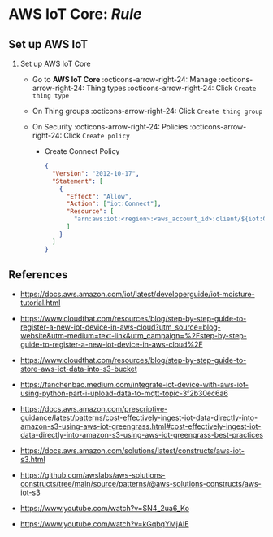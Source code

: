# AWS IoT Core: _Rule_

## Set up AWS IoT

1.  Set up AWS IoT Core

    - Go to **AWS IoT Core** :octicons-arrow-right-24: Manage :octicons-arrow-right-24: Thing types :octicons-arrow-right-24: Click `Create thing type`

    - On Thing groups :octicons-arrow-right-24: Click `Create thing group`

    - On Security :octicons-arrow-right-24: Policies :octicons-arrow-right-24: Click `Create policy`

      - Create Connect Policy

        ```json linenums="1"
        {
          "Version": "2012-10-17",
          "Statement": [
            {
              "Effect": "Allow",
              "Action": ["iot:Connect"],
              "Resource": [
                "arn:aws:iot:<region>:<aws_account_id>:client/${iot:Connection.Thing.ThingName}"
              ]
            }
          ]
        }
        ```

## References

- https://docs.aws.amazon.com/iot/latest/developerguide/iot-moisture-tutorial.html
- https://www.cloudthat.com/resources/blog/step-by-step-guide-to-register-a-new-iot-device-in-aws-cloud?utm_source=blog-website&utm-medium=text-link&utm_campaign=%2Fstep-by-step-guide-to-register-a-new-iot-device-in-aws-cloud%2F
- https://www.cloudthat.com/resources/blog/step-by-step-guide-to-store-aws-iot-data-into-s3-bucket
- https://fanchenbao.medium.com/integrate-iot-device-with-aws-iot-using-python-part-i-upload-data-to-mqtt-topic-3f2b30ec6a6
- https://docs.aws.amazon.com/prescriptive-guidance/latest/patterns/cost-effectively-ingest-iot-data-directly-into-amazon-s3-using-aws-iot-greengrass.html#cost-effectively-ingest-iot-data-directly-into-amazon-s3-using-aws-iot-greengrass-best-practices

- https://docs.aws.amazon.com/solutions/latest/constructs/aws-iot-s3.html
- https://github.com/awslabs/aws-solutions-constructs/tree/main/source/patterns/@aws-solutions-constructs/aws-iot-s3

- https://www.youtube.com/watch?v=SN4_2ua6_Ko
- https://www.youtube.com/watch?v=kGqbqYMjAIE
